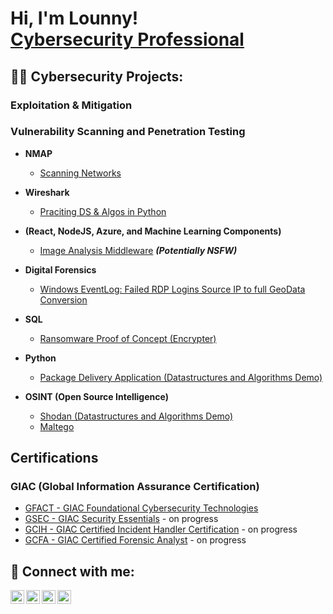 <h1>Hi, I'm Lounny! <br/><a href="https://www.linkedin.com/in/lounnyheredia/">Cybersecurity Professional</a>

  <h2>👨‍💻 Cybersecurity Projects:</h2>
  <h3>Exploitation & Mitigation</h3>
  <h3>Vulnerability Scanning and Penetration Testing</h3>

- <b>NMAP </b>
  - [Scanning Networks](https://nmap.org/)

- <b>Wireshark </b>
  - [Praciting DS & Algos in Python](https://github.com/joshmadakor1/Algorithms-Practice)
- <b> (React, NodeJS, Azure, and Machine Learning Components)</b>
  - [Image Analysis Middleware](https://github.com/joshmadakor1/4chan-Image-Analysis-Middleware-C964) <b><i>(Potentially NSFW)</b></i>
- <b>Digital Forensics</b>
  - [Windows EventLog: Failed RDP Logins Source IP to full GeoData Conversion](https://github.com/)
- <b>SQL</b>
  - [Ransomware Proof of Concept (Encrypter)](https://github.com/)
- <b>Python</b>
  - [Package Delivery Application (Datastructures and Algorithms Demo)](https://github.com/)
- <b>OSINT (Open Source Intelligence)</b>
  - [Shodan (Datastructures and Algorithms Demo)](https://github.com/)
  - [Maltego ](https://www.maltego.com/categories/osint/) 

<h2>Certifications</h2>
 <h3>GIAC (Global Information Assurance Certification)</h3>

- [GFACT - GIAC Foundational Cybersecurity Technologies](https://www.giac.org/certifications/foundational-cybersecurity-technologies-gfact/)
- [GSEC - GIAC Security Essentials](https://www.giac.org/certifications/security-essentials-gsec/) - on progress
- [GCIH - GIAC Certified Incident Handler Certification](https://www.giac.org/certifications/certified-incident-handler-gcih/) - on progress
- [GCFA - GIAC Certified Forensic Analyst](https://www.giac.org/certifications/certified-forensic-analyst-gcfa/) - on progress

<h2> 🤳 Connect with me:</h2>

[<img align="left" alt="JoshMadakor | YouTube" width="22px" src="https://cdn.jsdelivr.net/npm/simple-icons@v3/icons/youtube.svg" />][youtube]
[<img align="left" alt="JoshMadakor | Twitter" width="22px" src="https://cdn.jsdelivr.net/npm/simple-icons@v3/icons/twitter.svg" />][twitter]
[<img align="left" alt="JoshMadakor | LinkedIn" width="22px" src="https://cdn.jsdelivr.net/npm/simple-icons@v3/icons/linkedin.svg" />][linkedin]
[<img align="left" alt="JoshMadakor | Instagram" width="22px" src="https://cdn.jsdelivr.net/npm/simple-icons@v3/icons/instagram.svg" />][instagram]

[twitter]: https://twitter.com/
[youtube]: https://www.youtube.com/c/
[instagram]: https://www.instagram.com/lounnyheredia/
[linkedin]: https://linkedin.com/in/lounnyheredia

<!--
**joshmadakor1/joshmadakor1** is a ✨ _special_ ✨ repository because its `README.md` (this file) appears on your GitHub profile.

Here are some ideas to get you started:

- 🔭 I’m currently working on ...
- 🌱 I’m currently learning ...
- 👯 I’m looking to collaborate on ...
- 🤔 I’m looking for help with ...
- 💬 Ask me about ...
- 📫 How to reach me: ...
- 😄 Pronouns: ...
- ⚡ Fun fact: ...
-->
